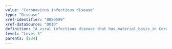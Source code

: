 ```yaml
---
value: "Coronavirus infectious disease"
type: "Disease"
xref-identifier: "0080599"
xref-dataSource: "DOID"
definition: "A viral infectious disease that has_material_basis_in Coronavirus."
level: "Level 3"
parents: [934]
---
```

